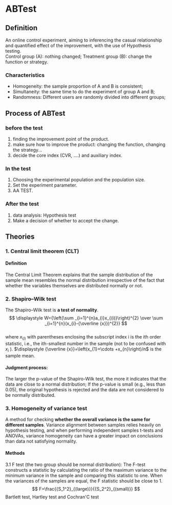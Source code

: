 # ABTest
## Definition
An online control experiment, aiming to inferencing the casual relationship and quantified effect of the improvement, with the use of Hypothesis testing.<br />
Control group (A): nothing changed; Treatment group (B): change the function or strategy.
### Characteristics
- Homogeneity: the sample proportion of A and B is consistent;
- Simultaneity: the same time to do the experiment of group A and B;
- Randomness: Different users are randomly divided into different groups;
## Process of  ABTest
### before the test
1. finding the improvement point of the product.
2. make sure how to improve the product: changing the function, changing the strategy...
3. decide the core index (CVR, ....) and auxiliary index.
### In the test
1. Choosing the experimental population and the population size.
2. Set the experiment parameter.
3. AA TEST.
### After the test
1. data analysis: Hypothesis test
2. Make a decision of whether to accept the change.

## Theories
### 1. Central limit theorem (CLT)
#### Definition
The Central Limit Theorem explains that the sample distribution of the sample mean resembles the normal distribution irrespective of the fact that whether the variables themselves are distributed normally or not. <br />

### 2. Shapiro–Wilk test
The Shapiro–Wilk test is **a test of normality**.<br />
 $$
 \displaystyle W={\left(\sum _{i=1}^{n}a_{i}x_{(i)}\right)^{2} \over \sum _{i=1}^{n}(x_{i}-{\overline {x}})^{2}}
 $$  
where
$\displaystyle x_{(i)}$ with parentheses enclosing the subscript index i is the ith order statistic, i.e., the ith-smallest number in the sample (not to be confused with $\displaystyle x_{i}$ ).
$\displaystyle {\overline {x}}=\left(x_{1}+\cdots +x_{n}\right)/n$ is the sample mean.
#### Judgment process:
The larger the p-value of the Shapiro-Wilk test, the more it indicates that the data are close to a normal distribution;
If the p-value is small (e.g., less than 0.05), the original hypothesis is rejected and the data are not considered to be normally distributed.

### 3. Homogeneity of variance test
A method for checking **whether the overall variance is the same for different samples**.
Variance alignment between samples relies heavily on hypothesis testing, and when performing independent samples t-tests and ANOVAs, variance homogeneity can have a greater impact on conclusions than data not satisfying normality.
#### Methods
3.1 F test (the two group should be normal distribution): The F-test constructs a statistic by calculating the ratio of the maximum variance to the minimum variance in the sample and comparing this statistic to one. When the variances of the samples are equal, the F statistic should be close to 1.
$$
F=\frac{{S_1^2}_{(large)}}{{S_2^2}_{(small)}}
$$
Bartlett test, Hartley test and Cochran'C test
